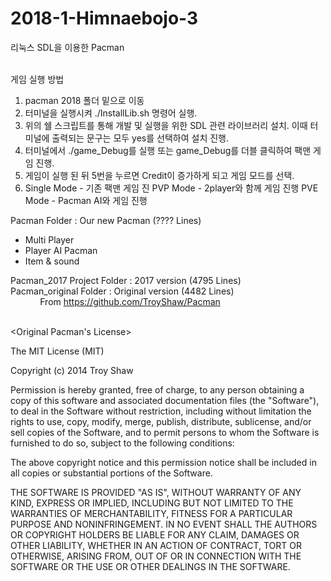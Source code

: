 # 2018-1-Himnaebojo-3

리눅스 SDL을 이용한 Pacman
<br><br>

게임 실행 방법
1. pacman 2018 폴더 밑으로 이동 
2. 터미널을 실행시켜 ./InstallLib.sh 명령어 실행.
3. 위의 쉘 스크립트를 통해 개발 및 실행을 위한 SDL 관련 라이브러리 설치.
   이때 터미널에 출력되는 문구는 모두 yes를 선택하여 설치 진행.
4. 터미널에서 ./game_Debug를 실행 또는 game_Debug를 더블 클릭하여 팩맨 게임 진행.
5. 게임이 실행 된 뒤 5번을 누르면 Credit이 증가하게 되고 게임 모드를 선택.
6. Single Mode - 기존 팩맨 게임 진
   PVP Mode - 2player와 함께 게임 진행
   PVE Mode - Pacman AI와 게임 진행
    

Pacman Folder : Our new Pacman (???? Lines) <br>
- Multi Player
- Player AI Pacman
- Item & sound

Pacman_2017 Project Folder : 2017 version (4795 Lines) <br>
Pacman_original Folder : Original version (4482 Lines) <br> 
&nbsp;&nbsp;&nbsp;&nbsp;&nbsp;&nbsp;&nbsp;&nbsp;&nbsp;&nbsp;&nbsp; From https://github.com/TroyShaw/Pacman
<br><br>

<Original Pacman's License>

The MIT License (MIT)

Copyright (c) 2014 Troy Shaw

Permission is hereby granted, free of charge, to any person obtaining a copy of
this software and associated documentation files (the "Software"), to deal in
the Software without restriction, including without limitation the rights to
use, copy, modify, merge, publish, distribute, sublicense, and/or sell copies of
the Software, and to permit persons to whom the Software is furnished to do so,
subject to the following conditions:

The above copyright notice and this permission notice shall be included in all
copies or substantial portions of the Software.

THE SOFTWARE IS PROVIDED "AS IS", WITHOUT WARRANTY OF ANY KIND, EXPRESS OR
IMPLIED, INCLUDING BUT NOT LIMITED TO THE WARRANTIES OF MERCHANTABILITY, FITNESS
FOR A PARTICULAR PURPOSE AND NONINFRINGEMENT. IN NO EVENT SHALL THE AUTHORS OR
COPYRIGHT HOLDERS BE LIABLE FOR ANY CLAIM, DAMAGES OR OTHER LIABILITY, WHETHER
IN AN ACTION OF CONTRACT, TORT OR OTHERWISE, ARISING FROM, OUT OF OR IN
CONNECTION WITH THE SOFTWARE OR THE USE OR OTHER DEALINGS IN THE SOFTWARE.
                  
